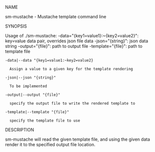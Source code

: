   NAME

  sm-mustache - Mustache template command line

  SYNOPSIS

  Usage of ./sm-mustache:
    -data="{key1=value1}:~{key2=value2}": key=value data pair, overrides json file data
    -json="{string}": json data string
    -output="{file}": path to output file
    -template="{file}": path to template file

    -data|--data "{key1=value1:~key2=value2}

      Assign a value to a given key for the template rendering
    
    -json|--json "{string}"
      
      To be implemented

    -output|--output "{file}"

      specify the output file to write the rendered template to

    -template|--template "{file}"

      specify the template file to use
   
  DESCRIPTION

  sm-mustache will read the given template file, and using the given data render 
  it to the specified output file location.
